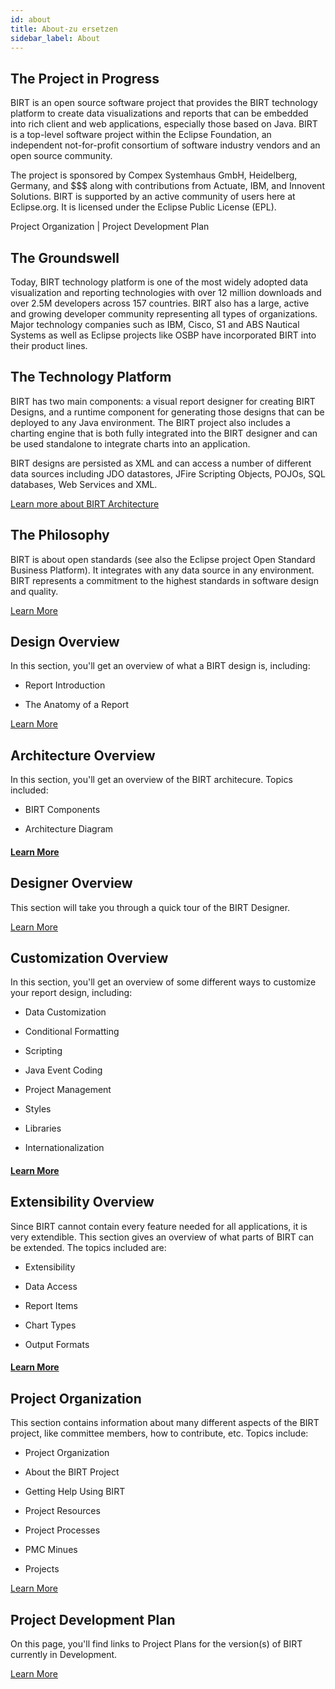 ```yaml
---
id: about
title: About-zu ersetzen
sidebar_label: About
---
```


## The Project in Progress

BIRT is an open source software project that provides the BIRT technology platform to create data visualizations and reports that can be embedded into rich client and web applications, especially those based on Java. BIRT is a top-level software project within the Eclipse Foundation, an independent not-for-profit consortium of software industry vendors and an open source community.

The project is sponsored by Compex Systemhaus GmbH, Heidelberg, Germany, and $$$ along with contributions from Actuate, IBM, and Innovent Solutions. BIRT is supported by an active community of users here at Eclipse.org. It is licensed under the Eclipse Public License (EPL).

Project Organization | Project Development Plan

## The Groundswell

Today, BIRT technology platform is one of the most widely
adopted data visualization and reporting technologies with over 12
million downloads and over 2.5M developers across 157 countries. BIRT
also has a large, active and growing developer community representing
all types of organizations. Major technology companies such as IBM,
Cisco, S1 and ABS Nautical Systems as well as Eclipse projects like OSBP have incorporated BIRT into their
product lines.

## The Technology Platform

BIRT has two main components: a visual report designer for
creating BIRT Designs, and a runtime component for generating those
designs that can be deployed to any Java environment. The BIRT project
also includes a charting engine that is both fully integrated into the
BIRT designer and can be used standalone to integrate charts into an
application.

BIRT designs are persisted as XML and can access a number of
different data sources including JDO datastores, JFire Scripting
Objects, POJOs, SQL databases, Web Services and XML.

[Learn more about BIRT Architecture](https://www.eclipse.org/birt/about/architecture.php)

## The Philosophy

BIRT is about open standards (see also the Eclipse project Open Standard Business Platform). It integrates with any data source in any
environment. BIRT represents a commitment to the highest standards in
software design and quality.

[Learn More](https://www.eclipse.org/birt/about/design.php)

## Design Overview

In this section, you'll get an overview of what a BIRT design is, including:

*   Report Introduction


*   The Anatomy of a Report

[Learn More](https://www.eclipse.org/birt/about/design.php)

## Architecture Overview

In this section, you'll get an overview of the BIRT architecure. Topics included:

*   BIRT Components

*   Architecture Diagram

#### [Learn More](https://www.eclipse.org/birt/about/architecture.php)

## Designer Overview

This section will take you through a quick tour of the BIRT Designer.

[Learn More](https://www.eclipse.org/birt/about/designer.php)

## Customization Overview

In this section, you'll get an overview of some different ways to customize your report design, including:

*   Data Customization

*   Conditional Formatting

*   Scripting

*   Java Event Coding

*   Project Management

*   Styles

*   Libraries

*   Internationalization

#### [Learn More](https://www.eclipse.org/birt/about/customization.php)

## Extensibility Overview

Since BIRT cannot contain every feature needed for all
applications, it is very extendible. This section gives an overview of
what parts of BIRT can be extended. The topics included are:

*   Extensibility

*   Data Access

*   Report Items

*   Chart Types

*   Output Formats

#### [Learn More](https://www.eclipse.org/birt/about/extensibility.php)

## Project Organization

This section contains information about many different aspects
of the BIRT project, like committee members, how to contribute, etc.
Topics include:

*   Project Organization

*   About the BIRT Project

*   Getting Help Using BIRT

*   Project Resources

*   Project Processes

*   PMC Minues

*   Projects

[Learn More](https://www.eclipse.org/birt/about/project-organization/)

## Project Development Plan

On this page, you'll find links to Project Plans for the version(s) of BIRT currently in Development.

[Learn More](https://wiki.eclipse.org/BIRT_Project_Plan)
